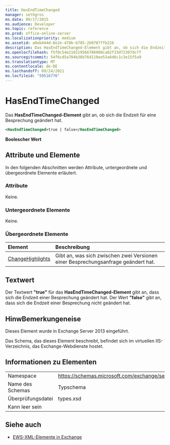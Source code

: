 ```yaml
---
title: HasEndTimeChanged
manager: sethgros
ms.date: 09/17/2015
ms.audience: Developer
ms.topic: reference
ms.prod: office-online-server
ms.localizationpriority: medium
ms.assetid: a0eb444d-8e2e-478b-b785-2b9787ffb226
description: Das HasEndTimeChanged-Element gibt an, ob sich die Endzeit für eine Besprechung geändert hat.
ms.openlocfilehash: f5f0c54e210219566786980ca02f33d72307dcff
ms.sourcegitcommit: 54f6cd5a704b36b76d110ee53a6d6c1c3e15f5a9
ms.translationtype: MT
ms.contentlocale: de-DE
ms.lasthandoff: 09/24/2021
ms.locfileid: "59516776"
---
```

# <a name="hasendtimechanged"></a>HasEndTimeChanged

Das **HasEndTimeChanged-Element** gibt an, ob sich die Endzeit für eine Besprechung geändert hat. 
  
```XML
<HasEndTimeChanged>true | false</HasEndTimeChanged>
```

 **Boolescher Wert**
## <a name="attributes-and-elements"></a>Attribute und Elemente

In den folgenden Abschnitten werden Attribute, untergeordnete und übergeordnete Elemente erläutert.
  
### <a name="attributes"></a>Attribute

Keine.
  
### <a name="child-elements"></a>Untergeordnete Elemente

Keine.
  
### <a name="parent-elements"></a>Übergeordnete Elemente

|**Element**|**Beschreibung**|
|:-----|:-----|
|[ChangeHighlights](changehighlights.md) <br/> |Gibt an, was sich zwischen zwei Versionen einer Besprechungsanfrage geändert hat.  <br/> |
   
## <a name="text-value"></a>Textwert

Der Textwert **"true"** für das **HasEndTimeChanged-Element** gibt an, dass sich die Endzeit einer Besprechung geändert hat. Der Wert **"false"** gibt an, dass sich die Endzeit einer Besprechung nicht geändert hat. 
  
## <a name="remarks"></a>HinwBemerkungeneise

Dieses Element wurde in Exchange Server 2013 eingeführt.
  
Das Schema, das dieses Element beschreibt, befindet sich im virtuellen IIS-Verzeichnis, das Exchange-Webdienste hostet.
  
## <a name="element-information"></a>Informationen zu Elementen

|||
|:-----|:-----|
|Namespace  <br/> |https://schemas.microsoft.com/exchange/services/2006/types  <br/> |
|Name des Schemas  <br/> |Typschema  <br/> |
|Überprüfungsdatei  <br/> |types.xsd  <br/> |
|Kann leer sein  <br/> ||
   
## <a name="see-also"></a>Siehe auch



- [EWS-XML-Elemente in Exchange](ews-xml-elements-in-exchange.md)

